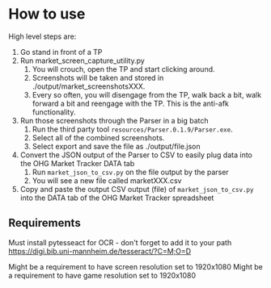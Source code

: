 # How to use
High level steps are:
1. Go stand in front of a TP
2. Run market_screen_capture_utility.py
   1. You will crouch, open the TP and start clicking around. 
   2. Screenshots will be taken and stored in ./output/market_screenshotsXXX. 
   3. Every so often, you will disengage from the TP, walk back a bit, walk forward a bit and reengage with the TP. This is the anti-afk functionality. 
4. Run those screenshots through the Parser in a big batch
   1. Run the third party tool `resources/Parser.0.1.9/Parser.exe`.
   2. Select all of the combined screenshots.
   3. Select export and save the file as ./output/file.json
5. Convert the JSON output of the Parser to CSV to easily plug data into the OHG Market Tracker DATA tab
   1. Run `market_json_to_csv.py` on the file output by the parser
   2. You will see a new file called marketXXX.csv
6. Copy and paste the output CSV output (file) of `market_json_to_csv.py` into the DATA tab of the OHG Market Tracker spreadsheet



## Requirements
Must install pytesseact for OCR - don't forget to add it to your path
https://digi.bib.uni-mannheim.de/tesseract/?C=M;O=D

Might be a requirement to have screen resolution set to 1920x1080
Might be a requirement to have game resolution set to 1920x1080
